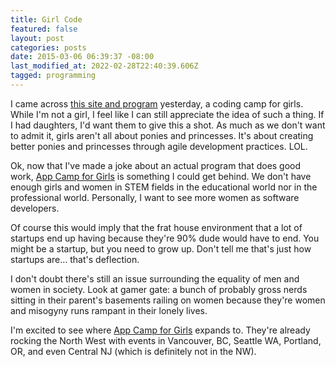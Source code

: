 ```yaml
---
title: Girl Code
featured: false
layout: post
categories: posts
date: 2015-03-06 06:39:37 -08:00
last_modified_at: 2022-02-28T22:40:39.606Z
tagged: programming
---
```


I came across [this site and program](http://appcamp4girls.com) yesterday, a coding camp for girls. While I'm not a girl, I feel like I can still appreciate the idea of such a thing. If I had daughters, I'd want them to give this a shot. As much as we don't want to admit it, girls aren't all about ponies and princesses. It's about creating better ponies and princesses through agile development practices. LOL.

Ok, now that I've made a joke about an actual program that does good work, [App Camp for Girls](http://appcamp4girls.com) is something I could get behind. We don't have enough girls and women in STEM fields in the educational world nor in the professional world. Personally, I want to see more women as software developers.

Of course this would imply that the frat house environment that a lot of startups end up having because they're 90% dude would have to end. You might be a startup, but you need to grow up. Don't tell me that's just how startups are… that's deflection.

I don't doubt there's still an issue surrounding the equality of men and women in society. Look at gamer gate: a bunch of probably gross nerds sitting in their parent's basements railing on women because they're women and misogyny runs rampant in their lonely lives.

I'm excited to see where [App Camp for Girls](http://appcamp4girls.com) expands to. They're already rocking the North West with events in Vancouver, BC, Seattle WA, Portland, OR, and even Central NJ (which is definitely not in the NW).

